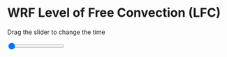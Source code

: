 <h1>WRF Level of Free Convection (LFC)</h1>
<p>Drag the slider to change the time</p>

<div class="slidecontainer">
<input oninput='setImage(this)' class="slider" type="range" min="0" max="9" value="0" step="1" />
<img id='img'/>
</div>

<script>
var img = document.getElementById('img');
var img_array = ['/assets/images/wrf/lc_wrfout_d01_2020-03-21_12:00:00.png',
'/assets/images/wrf/lc_wrfout_d01_2020-03-21_13:00:00.png',
'/assets/images/wrf/lc_wrfout_d01_2020-03-21_14:00:00.png',
'/assets/images/wrf/lc_wrfout_d01_2020-03-21_15:00:00.png',
'/assets/images/wrf/lc_wrfout_d01_2020-03-21_16:00:00.png',
'/assets/images/wrf/lc_wrfout_d01_2020-03-21_17:00:00.png',
'/assets/images/wrf/lc_wrfout_d01_2020-03-21_18:00:00.png',
'/assets/images/wrf/lc_wrfout_d01_2020-03-21_19:00:00.png',
'/assets/images/wrf/lc_wrfout_d01_2020-03-21_20:00:00.png',];
function setImage(obj)
{
        var value = obj.value;
        img.src = img_array[value];

}
</script>
